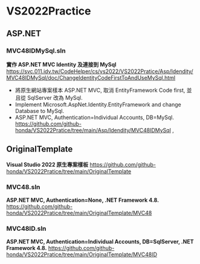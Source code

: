 # VS2022Practice

## ASP.NET

### MVC48IDMySql.sln
**實作 ASP.NET MVC Identity 及連接到 MySql**
https://svc.011.idv.tw/CodeHelper/cs/vs2022/VS2022Pratice/Asp/Idendity/MVC48IDMySql/doc/ChangeIdentityCodeFirstToAndUseMySql.html
- 將原生網站專案樣本 ASP.NET MVC, 取消 EntityFramework Code first, 並且從 SqlServer 改為 MySql.
- Implement Microsoft.AspNet.Identity.EntityFramework and change Database to MySql.
- ASP.NET MVC, Authentication=Individual Accounts, DB=MySql.
https://github.com/github-honda/VS2022Pratice/tree/main/Asp/Idendity/MVC48IDMySql
,


## OriginalTemplate
**Visual Studio 2022 原生專案樣板**
https://github.com/github-honda/VS2022Pratice/tree/main/OriginalTemplate

### MVC48.sln
**ASP.NET MVC, Authentication=None, .NET Framework 4.8.**
https://github.com/github-honda/VS2022Pratice/tree/main/OriginalTemplate/MVC48

### MVC48ID.sln
**ASP.NET MVC,  Authentication=Individual Accounts, DB=SqlServer, .NET Framework 4.8.**
https://github.com/github-honda/VS2022Pratice/tree/main/OriginalTemplate/MVC48ID